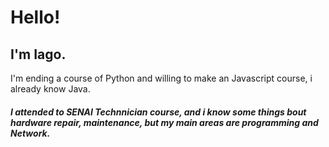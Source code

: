 
<h1>Hello!</h1>                                                                                                   

<h2>I'm Iago.</h2>                                                                                               
I'm ending a course of Python and willing to make an Javascript course, i already know Java.            


                                                                                                          
<h5>I attended to SENAI Technnician course, and i know some things bout hardware repair, maintenance, but my main areas are
programming and Network.            
